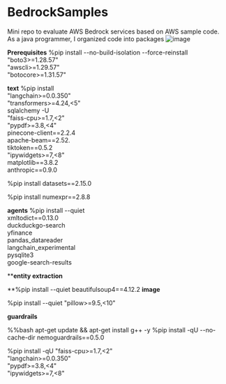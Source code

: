 # BedrockSamples
Mini repo to evaluate AWS Bedrock services based on AWS sample code. As a java programmer, I organized code into packages
![image](https://github.com/santoshmanya/BedrockSamples/assets/4672235/2e2af213-8251-4f0d-851d-579f12901fd9)

**Prerequisites**
%pip install --no-build-isolation --force-reinstall \
    "boto3>=1.28.57" \
    "awscli>=1.29.57" \
    "botocore>=1.31.57"
    
**text**
%pip install  \
    "langchain>=0.0.350" \
    "transformers>=4.24,<5" \
    sqlalchemy -U \
    "faiss-cpu>=1.7,<2" \
    "pypdf>=3.8,<4" \
    pinecone-client==2.2.4 \
    apache-beam==2.52. \
    tiktoken==0.5.2 \
    "ipywidgets>=7,<8" \
    matplotlib==3.8.2 \
    anthropic==0.9.0
    
%pip install datasets==2.15.0

%pip install numexpr==2.8.8

**agents**
%pip install --quiet \
    xmltodict==0.13.0  \
    duckduckgo-search  \
    yfinance  \
    pandas_datareader  \
    langchain_experimental \
    pysqlite3 \
    google-search-results
    
****entity extraction**

**%pip install --quiet beautifulsoup4==4.12.2
**image**

%pip install --quiet "pillow>=9.5,<10"

**guardrails**

%%bash
apt-get update && apt-get install g++ -y
%pip install -qU --no-cache-dir nemoguardrails==0.5.0

%pip install -qU "faiss-cpu>=1.7,<2" \
                      "langchain>=0.0.350" \
                      "pypdf>=3.8,<4" \
                      "ipywidgets>=7,<8"
